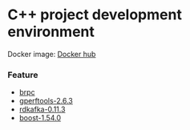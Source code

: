 # C++ project development environment

Docker image: [Docker hub](https://hub.docker.com/r/jiachengajtlkd/cpp-env/)

### Feature
- [brpc](https://github.com/brpc/brpc)
- [gperftools-2.6.3](https://github.com/gperftools/gperftools)
- [rdkafka-0.11.3](https://github.com/edenhill/librdkafka)
- [boost-1.54.0](http://www.boost.org/)

